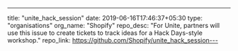 ---
title: "unite_hack_session"
date: 2019-06-16T17:46:37+05:30
type: "organisations"
org_name: "Shopify"
repo_desc: "For Unite, partners will use this issue to create tickets to track ideas for a Hack Days-style workshop."
repo_link: https://github.com/Shopify/unite_hack_session---
